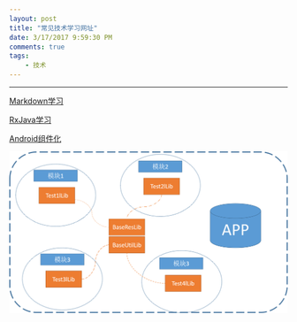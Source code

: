 ```yaml
---
layout: post
title: "常见技术学习网址"
date: 3/17/2017 9:59:30 PM 
comments: true
tags: 
	- 技术 
---
```

---
[Markdown学习](https://wizardforcel.gitbooks.io/markdown-simple-world/content/0.html) 

[RxJava学习](http://gank.io/post/560e15be2dca930e00da1083) 

[Android组件化](http://www.jianshu.com/p/2af3795957a8) 

![](https://raw.githubusercontent.com/halibobo/BlogImage/master/blog/module/module.png?_=5703355)


